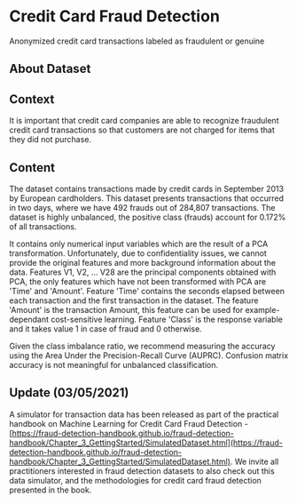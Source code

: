 # Credit Card Fraud Detection

Anonymized credit card transactions labeled as fraudulent or genuine

## About Dataset

## Context

It is important that credit card companies are able to recognize fraudulent credit card transactions so that customers are not charged for items that they did not purchase.

## Content

The dataset contains transactions made by credit cards in September 2013 by European cardholders.
This dataset presents transactions that occurred in two days, where we have 492 frauds out of 284,807 transactions. The dataset is highly unbalanced, the positive class (frauds) account for 0.172% of all transactions.

It contains only numerical input variables which are the result of a PCA transformation. Unfortunately, due to confidentiality issues, we cannot provide the original features and more background information about the data. Features V1, V2, … V28 are the principal components obtained with PCA, the only features which have not been transformed with PCA are 'Time' and 'Amount'. Feature 'Time' contains the seconds elapsed between each transaction and the first transaction in the dataset. The feature 'Amount' is the transaction Amount, this feature can be used for example-dependant cost-sensitive learning. Feature 'Class' is the response variable and it takes value 1 in case of fraud and 0 otherwise.

Given the class imbalance ratio, we recommend measuring the accuracy using the Area Under the Precision-Recall Curve (AUPRC). Confusion matrix accuracy is not meaningful for unbalanced classification.

## Update (03/05/2021)

A simulator for transaction data has been released as part of the practical handbook on Machine Learning for Credit Card Fraud Detection - [https://fraud-detection-handbook.github.io/fraud-detection-handbook/Chapter_3_GettingStarted/SimulatedDataset.html](https://fraud-detection-handbook.github.io/fraud-detection-handbook/Chapter_3_GettingStarted/SimulatedDataset.html). We invite all practitioners interested in fraud detection datasets to also check out this data simulator, and the methodologies for credit card fraud detection presented in the book.
